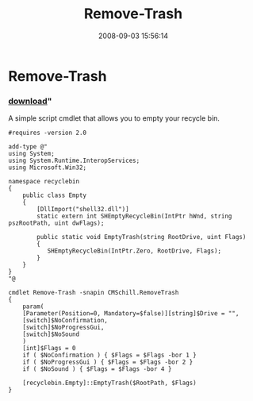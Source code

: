 ﻿---
pid:            566
parent:         0
children:       
poster:         Mark Schill
title:          Remove-Trash
date:           2008-09-03 15:56:14
format:         posh
---

# Remove-Trash

### [download](566.ps1)"

A simple script cmdlet that allows you to empty your recycle bin.

```posh
#requires -version 2.0

add-type @"
using System;
using System.Runtime.InteropServices;
using Microsoft.Win32;

namespace recyclebin
{
    public class Empty
    {
        [DllImport("shell32.dll")]
        static extern int SHEmptyRecycleBin(IntPtr hWnd, string pszRootPath, uint dwFlags);

        public static void EmptyTrash(string RootDrive, uint Flags)
        {
           SHEmptyRecycleBin(IntPtr.Zero, RootDrive, Flags);
        }
    }
}
"@

cmdlet Remove-Trash -snapin CMSchill.RemoveTrash
{
	param(
	[Parameter(Position=0, Mandatory=$false)][string]$Drive = "",
	[switch]$NoConfirmation,
	[switch]$NoProgressGui,
	[switch]$NoSound
	)
	[int]$Flags = 0
	if ( $NoConfirmation ) { $Flags = $Flags -bor 1 }
	if ( $NoProgressGui ) { $Flags = $Flags -bor 2 }
	if ( $NoSound ) { $Flags = $Flags -bor 4 }

	[recyclebin.Empty]::EmptyTrash($RootPath, $Flags)
}
```
